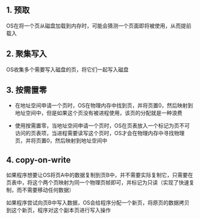 ## 1. 预取

OS在将一个页从磁盘加载到内存时，可能会猜测一个页面即将被使用，从而提前载入



## 2. 聚集写入

OS收集多个需要写入磁盘的页，将它们一起写入磁盘



## 3. 按需置零

* 在地址空间申请一个页时，OS在物理内存中找到页，并将页置0，然后映射到地址空间中，但是如果这个页没有被进程使用，该页的分配就是一种浪费

* 使用按需置零，当地址空间申请一个页时，OS在页表放入一个标记为页不可访问的页表项，当进程需要读写这个页时，OS才会在物理内存中寻找物理页，并将页置0，然后映射到地址空间中



## 4. copy-on-write

如果程序想要让OS将页A中的数据复制到页B中，并不需要实际复制它，只需要在页表中，将这个两个页映射为同一个物理页帧即可，并标记为只读（实现了快速复制，而不需要移动任何数据）

如果程序尝试向页B中写入数据，OS会给程序分配一个新页，将原页的数据拷贝到这个新页，程序对这个副本页进行写入操作